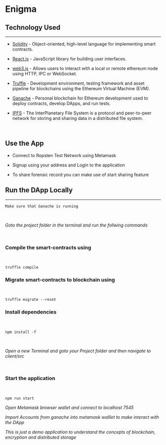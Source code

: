 # Enigma

<div align="center" width="100%" height="20vh">


</div>



## Technology Used

<hr>

- [Solidity](https://docs.soliditylang.org/en/v0.7.6/) - Object-oriented, high-level language for implementing smart contracts.

- [React.js](https://reactjs.org/) - JavaScript library for building user interfaces.

- [web3.js](https://web3js.readthedocs.io/en/v1.3.4/) - Allows users to interact with a local or remote ethereum node using HTTP, IPC or WebSocket.

- [Truffle](https://www.trufflesuite.com/truffle) - Development environment, testing framework and asset pipeline for blockchains using the Ethereum Virtual Machine (EVM).

- [Ganache](https://www.trufflesuite.com/ganache) - Personal blockchain for Ethereum development used to deploy contracts, develop DApps, and run tests.

- [IPFS](https://ipfs.io/) - The InterPlanetary File System is a protocol and peer-to-peer network for storing and sharing data in a distributed file system.


<br>

## Use the App

- Connect to Ropsten Test Network using Metamask

- Signup using your address and Login to the application


- To share forensic record you can make use of start sharing feature

## Run the DApp Locally
<hr>

```
Make sure that Ganache is running
```

<br>

*Goto the project folder in the terminal and run the follwing commands*

<br>


### Compile the smart-contracts using
<br>

```
truffle compile
```

### Migrate smart-contracts to blockchain using
<br>

```
truffle migrate --reset
```

### Install dependencies
<br>

```
npm install -f
```

<br>

*Open a new Terminal and goto your Project folder and then navigate to client/src*

<br>

### Start the application
<br>

```
npm run start
```

*Open Metamask browser wallet and connect to localhost 7545*

*Import Accounts from ganache into metamask walllet to make interact with the DApp*

*This is just a demo application to understand the concepts of blockchain, encryption and distributed storage*





















